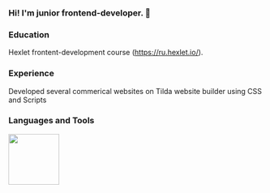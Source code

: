 ### Hi! I'm junior frontend-developer. 👋

### Education
Hexlet frontent-development course (https://ru.hexlet.io/). 

### Experience 
Developed several commerical websites on Tilda website builder using CSS and Scripts

### Languages and Tools
<img src="https://your-image-url.type](https://github.com/devicons/devicon/blob/master/icons/javascript/javascript-original.svg" width="100" height="100">

